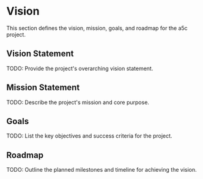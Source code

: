  # Vision

 This section defines the vision, mission, goals, and roadmap for the a5c project.

 ## Vision Statement

 TODO: Provide the project's overarching vision statement.

 ## Mission Statement

 TODO: Describe the project's mission and core purpose.

 ## Goals

 TODO: List the key objectives and success criteria for the project.

 ## Roadmap

 TODO: Outline the planned milestones and timeline for achieving the vision.
